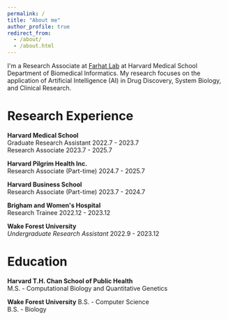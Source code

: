 ```yaml
---
permalink: /
title: "About me"
author_profile: true
redirect_from: 
  - /about/
  - /about.html
---
```


I'm a Research Associate at [Farhat Lab](https://scholar.harvard.edu/mahafarhat/home) at Harvard Medical School Department of Biomedical Informatics. My research focuses on the application of Artificial Intelligence (AI) in  Drug Discovery, System Biology, and Clinical Research.

Research Experience
======
**Harvard Medical School**\
Graduate Research Assistant 2022.7 - 2023.7\
Research Associate 2023.7 - 2025.7

**Harvard Pilgrim Health Inc.**\
Research Associate (Part-time) 2024.7 - 2025.7

**Harvard Business School**\
Research Associate (Part-time) 2023.7 - 2024.7

**Brigham and Women's Hospital**\
Research Trainee 2022.12 - 2023.12

**Wake Forest University**\
_Undergraduate Research Assistant_ 2022.9 - 2023.12

Education
======
**Harvard T.H. Chan School of Public Health**\
M.S. - Computational Biology and Quantitative Genetics

**Wake Forest University**
B.S. - Computer Science\
B.S. - Biology



